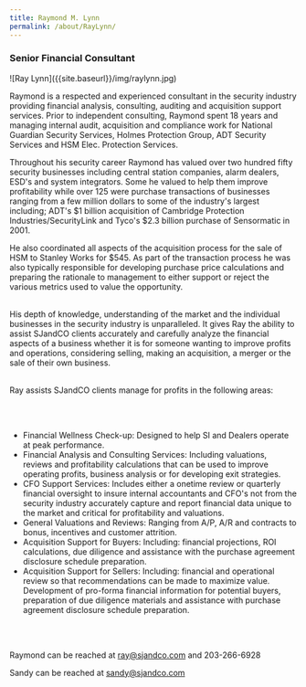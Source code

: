 ```yaml
---
title: Raymond M. Lynn
permalink: /about/RayLynn/
---
```


<h3> Senior Financial Consultant</h3>
![Ray Lynn]({{site.baseurl}}/img/raylynn.jpg)
<p>
Raymond is a respected and experienced consultant in the security industry providing financial analysis, consulting, auditing and acquisition support services.  Prior to independent consulting, Raymond spent 18 years and managing internal audit, acquisition and compliance work for National Guardian Security Services, Holmes Protection Group, ADT Security Services and HSM Elec. Protection Services.  
</p><p>
Throughout his security career Raymond has valued over two hundred fifty security businesses including central station companies, alarm dealers, ESD's and system integrators.  Some he valued to help them improve profitability while over 125 were purchase transactions of businesses ranging from a few million dollars to some of the industry's largest including; ADT's $1 billion acquisition of Cambridge Protection Industries/SecurityLink and Tyco's $2.3 billion purchase of Sensormatic in 2001.

</p><p>
He also coordinated all aspects of the acquisition process for the sale of HSM to Stanley Works for $545.  As part of the transaction process he was also typically responsible for developing purchase price calculations and preparing the rationale to management to either support or reject the various metrics used to value the opportunity.  



<br />
<br />
</p><p>
His depth of knowledge, understanding of the market and the individual businesses in the security industry is unparalleled.  It gives Ray the ability to assist SJandCO clients accurately and carefully analyze the financial aspects of a business whether it is for someone wanting to improve profits and operations, considering selling, making an acquisition, a merger or the sale of their own business.   


<br />
<br />
</p><p>
Ray assists SJandCO clients manage for profits in the following areas:
</p><br>
<br>

<ul>
<li>Financial Wellness Check-up:  Designed to help SI and Dealers operate at peak performance. 
</li><li>Financial Analysis and Consulting Services:  Including valuations, reviews and profitability calculations that can be used to improve operating profits, business analysis or for developing exit strategies.   
</li><li>CFO Support Services:  Includes either a onetime review or quarterly financial oversight to insure internal accountants and CFO's not from the security industry accurately capture and report financial data unique to the market and critical for profitability and valuations.    
</li><li>General Valuations and Reviews:  Ranging from A/P, A/R and contracts to bonus, incentives and customer attrition. 
</li><li>Acquisition Support for Buyers:  Including: financial projections, ROI calculations, due diligence and assistance with the purchase agreement disclosure schedule preparation. 
</li><li>Acquisition Support for Sellers: Including: financial and operational review so that recommendations can be made to maximize value.  Development of pro-forma financial information for potential buyers, preparation of due diligence materials and assistance with purchase agreement disclosure schedule preparation.
</li>
</ul><br />
<br />

<p>
Raymond can be reached at <a href="mailto:ray@sjandco.com">ray@sjandco.com</a> and 203-266-6928</p>
<p>
Sandy can be reached at <a href="mailto:sandy@sjandco.com">sandy@sjandco.com</a></p>